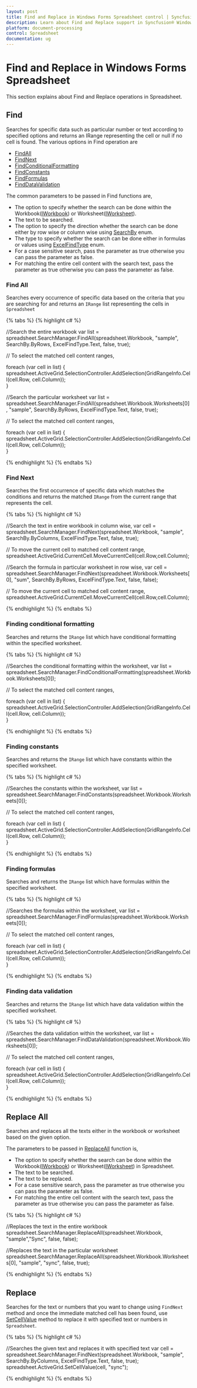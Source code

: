 ```yaml
---
layout: post
title: Find and Replace in Windows Forms Spreadsheet control | Syncfusion®
description: Learn about Find and Replace support in Syncfusion® Windows Forms Spreadsheet control and more details.
platform: document-processing
control: Spreadsheet
documentation: ug
---
```


# Find and Replace in Windows Forms Spreadsheet

This section explains about Find and Replace operations in Spreadsheet. 

## Find 

Searches for specific data such as particular number or text according to specified options and returns an IRange representing the cell or null if no cell is found. The various options in Find operation are

* [FindAll](https://help.syncfusion.com/cr/windowsforms/Syncfusion.Windows.Forms.Spreadsheet.Commands.SearchManager.html#Syncfusion_Windows_Forms_Spreadsheet_Commands_SearchManager_FindAll_Syncfusion_XlsIO_IWorkbook_System_String_Syncfusion_Windows_Forms_Spreadsheet_Commands_SearchBy_Syncfusion_XlsIO_ExcelFindType_System_Boolean_System_Boolean_)
* [FindNext](https://help.syncfusion.com/cr/windowsforms/Syncfusion.Windows.Forms.Spreadsheet.Commands.SearchManager.html#Syncfusion_Windows_Forms_Spreadsheet_Commands_SearchManager_FindNext_Syncfusion_XlsIO_IWorkbook_System_String_Syncfusion_Windows_Forms_Spreadsheet_Commands_SearchBy_Syncfusion_XlsIO_ExcelFindType_System_Boolean_System_Boolean_)
* [FindConditionalFormatting](https://help.syncfusion.com/cr/windowsforms/Syncfusion.Windows.Forms.Spreadsheet.Commands.SearchManager.html#Syncfusion_Windows_Forms_Spreadsheet_Commands_SearchManager_FindConditionalFormatting_Syncfusion_XlsIO_IWorksheet_)
* [FindConstants](https://help.syncfusion.com/cr/windowsforms/Syncfusion.Windows.Forms.Spreadsheet.Commands.SearchManager.html#Syncfusion_Windows_Forms_Spreadsheet_Commands_SearchManager_FindConstants_Syncfusion_XlsIO_IWorksheet_)
* [FindFormulas](https://help.syncfusion.com/cr/windowsforms/Syncfusion.Windows.Forms.Spreadsheet.Commands.SearchManager.html#Syncfusion_Windows_Forms_Spreadsheet_Commands_SearchManager_FindFormulas_Syncfusion_XlsIO_IWorksheet_)
* [FindDataValidation](https://help.syncfusion.com/cr/windowsforms/Syncfusion.Windows.Forms.Spreadsheet.Commands.SearchManager.html#Syncfusion_Windows_Forms_Spreadsheet_Commands_SearchManager_FindDataValidation_Syncfusion_XlsIO_IWorksheet_)

The common parameters to be passed in Find functions are,

* The option to specify whether the search can be done within the Workbook([IWorkbook](https://help.syncfusion.com/cr/windowsforms/Syncfusion.XlsIO.IWorkbook.html)) or Worksheet([IWorksheet](https://help.syncfusion.com/cr/windowsforms/Syncfusion.XlsIO.IWorksheet.html)).
* The text to be searched.
* The option to specify the direction whether the search can be done either by row wise or column wise using [SearchBy](https://help.syncfusion.com/cr/windowsforms/Syncfusion.Windows.Forms.Spreadsheet.Commands.SearchBy.html) enum.
* The type to specify whether the search can be done either in formulas or values using [ExcelFindType](https://help.syncfusion.com/cr/windowsforms/Syncfusion.XlsIO.ExcelFindType.html) enum.
* For a case sensitive search, pass the parameter as true otherwise you can pass the parameter as false.
* For matching the entire cell content with the search text, pass the parameter as true otherwise you can pass the parameter as false.

### Find All

Searches every occurrence of specific data based on the criteria that you are searching for and returns an `IRange` list representing the cells in `Spreadsheet`

{% tabs %}
{% highlight c# %}

//Search the entire workbook
var list = spreadsheet.SearchManager.FindAll(spreadsheet.Workbook, "sample", SearchBy.ByRows, ExcelFindType.Text, false, true);

// To select the matched cell content ranges,

foreach (var cell in list)
{  
  spreadsheet.ActiveGrid.SelectionController.AddSelection(GridRangeInfo.Cell(cell.Row, cell.Column));          
}

//Search the particular worksheet
var list = spreadsheet.SearchManager.FindAll(spreadsheet.Workbook.Worksheets[0], "sample", SearchBy.ByRows, ExcelFindType.Text, false, true);

// To select the matched cell content ranges,

foreach (var cell in list)
{
  spreadsheet.ActiveGrid.SelectionController.AddSelection(GridRangeInfo.Cell(cell.Row, cell.Column));          
}

{% endhighlight %}
{% endtabs %}

### Find Next

Searches the first occurrence of specific data which matches the conditions and returns the matched `IRange` from the current range that represents the cell.

{% tabs %}
{% highlight c# %}

//Search the text in entire workbook in column wise,
var cell = spreadsheet.SearchManager.FindNext(spreadsheet.Workbook, "sample", SearchBy.ByColumns, ExcelFindType.Text, false, true);

// To move the current cell to matched cell content range,
spreadsheet.ActiveGrid.CurrentCell.MoveCurrentCell(cell.Row,cell.Column);          

//Search the formula in particular worksheet in row wise,
var cell = spreadsheet.SearchManager.FindNext(spreadsheet.Workbook.Worksheets[0], "sum", SearchBy.ByRows, ExcelFindType.Text, false, false);

// To move the current cell to matched cell content range,
spreadsheet.ActiveGrid.CurrentCell.MoveCurrentCell(cell.Row,cell.Column);          

{% endhighlight %}
{% endtabs %}

### Finding conditional formatting

Searches and returns the `IRange` list which have conditional formatting within the specified worksheet.

{% tabs %}
{% highlight c# %}

//Searches the conditional formatting within the worksheet,
var list = spreadsheet.SearchManager.FindConditionalFormatting(spreadsheet.Workbook.Worksheets[0]);

// To select the matched cell content ranges,

foreach (var cell in list)
{
  spreadsheet.ActiveGrid.SelectionController.AddSelection(GridRangeInfo.Cell(cell.Row, cell.Column));          
}

{% endhighlight %}
{% endtabs %}

### Finding constants

Searches and returns the `IRange` list which have constants within the specified worksheet.

{% tabs %}
{% highlight c# %}

//Searches the constants within the worksheet,
var list = spreadsheet.SearchManager.FindConstants(spreadsheet.Workbook.Worksheets[0]);

// To select the matched cell content ranges,

foreach (var cell in list)
{
   spreadsheet.ActiveGrid.SelectionController.AddSelection(GridRangeInfo.Cell(cell.Row, cell.Column));         
}

{% endhighlight %}
{% endtabs %}

### Finding formulas

Searches and returns the `IRange` list which have formulas within the specified worksheet.

{% tabs %}
{% highlight c# %}

//Searches the formulas within the worksheet,
var list = spreadsheet.SearchManager.FindFormulas(spreadsheet.Workbook.Worksheets[0]);

// To select the matched cell content ranges,

foreach (var cell in list)
{
   spreadsheet.ActiveGrid.SelectionController.AddSelection(GridRangeInfo.Cell(cell.Row, cell.Column));          
}

{% endhighlight %}
{% endtabs %}

### Finding data validation

Searches and returns the `IRange` list which have data validation within the specified worksheet.

{% tabs %}
{% highlight c# %}

//Searches the data validation within the worksheet,
var list = spreadsheet.SearchManager.FindDataValidation(spreadsheet.Workbook.Worksheets[0]);

// To select the matched cell content ranges,

foreach (var cell in list)
{
   spreadsheet.ActiveGrid.SelectionController.AddSelection(GridRangeInfo.Cell(cell.Row, cell.Column));        
}

{% endhighlight %}
{% endtabs %}

## Replace All

Searches and replaces all the texts either in the workbook or worksheet based on the given option.

The parameters to be passed in [ReplaceAll](https://help.syncfusion.com/cr/windowsforms/Syncfusion.Windows.Forms.Spreadsheet.Commands.SearchManager.html#Syncfusion_Windows_Forms_Spreadsheet_Commands_SearchManager_ReplaceAll_Syncfusion_XlsIO_IWorkbook_System_String_System_String_System_Boolean_System_Boolean_) function is,

* The option to specify whether the search can be done within the Workbook([IWorkbook](https://help.syncfusion.com/cr/windowsforms/Syncfusion.XlsIO.IWorkbook.html)) or Worksheet([IWorksheet](https://help.syncfusion.com/cr/windowsforms/Syncfusion.XlsIO.IWorksheet.html)) in Spreadsheet.
* The text to be searched.
* The text to be replaced.
* For a case sensitive search, pass the parameter as true otherwise you can pass the parameter as false.
* For matching the entire cell content with the search text, pass the parameter as true otherwise you can pass the parameter as false.

{% tabs %}
{% highlight c# %}

//Replaces the text in the entire workbook
spreadsheet.SearchManager.ReplaceAll(spreadsheet.Workbook, "sample","Sync", false, false);

//Replaces the text in the particular worksheet
spreadsheet.SearchManager.ReplaceAll(spreadsheet.Workbook.Worksheets[0], "sample", "sync", false, true);

{% endhighlight %}
{% endtabs %}

## Replace

Searches for the text or numbers that you want to change using `FindNext` method and once the immediate matched cell has been found, use [SetCellValue](https://help.syncfusion.com/cr/windowsforms/Syncfusion.Windows.Forms.Spreadsheet.SpreadsheetGrid.html#Syncfusion_Windows_Forms_Spreadsheet_SpreadsheetGrid_SetCellValue_Syncfusion_XlsIO_IRange_System_String_) method to replace it with specified text or numbers in `Spreadsheet`.

{% tabs %}
{% highlight c# %}

//Searches the given text and replaces it with specified text
var cell = spreadsheet.SearchManager.FindNext(spreadsheet.Workbook, "sample", SearchBy.ByColumns, ExcelFindType.Text, false, true);
spreadsheet.ActiveGrid.SetCellValue(cell, "sync");

{% endhighlight %}
{% endtabs %}

